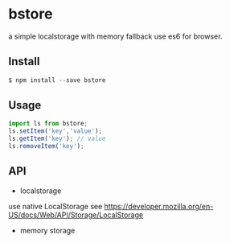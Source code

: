 # bstore
a simple localstorage with memory fallback use es6 for browser.

## Install
```js
$ npm install --save bstore
```
## Usage
```js
import ls from bstore;
ls.setItem('key','value');
ls.getItem('key'); // value
ls.removeItem('key');
```
## API
+ localstorage

use native LocalStorage see https://developer.mozilla.org/en-US/docs/Web/API/Storage/LocalStorage

+ memory storage

